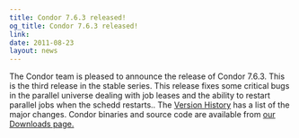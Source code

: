 ```yaml
---
title: Condor 7.6.3 released!
og_title: Condor 7.6.3 released!
link: 
date: 2011-08-23
layout: news
---
```


The Condor team is pleased to announce the release of Condor 7.6.3.  This is the third release in the stable series.  This release fixes some critical bugs in the parallel universe dealing with job leases and the ability to restart parallel jobs when the schedd restarts..  The <a href="manual/latest-stable/9_Version_History.html">Version History</a>  has a list of the major changes.  Condor binaries and source code are available  from <a href="downloads/">our Downloads page.</a> 

